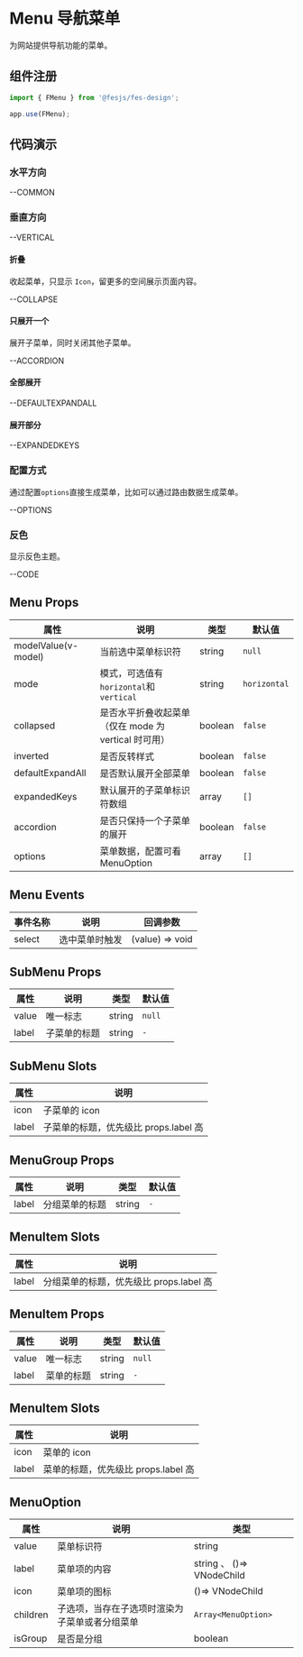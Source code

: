 # Menu 导航菜单

为网站提供导航功能的菜单。

## 组件注册

```js
import { FMenu } from '@fesjs/fes-design';

app.use(FMenu);
```

## 代码演示

### 水平方向

--COMMON

### 垂直方向

--VERTICAL

#### 折叠

收起菜单，只显示 `Icon`，留更多的空间展示页面内容。

--COLLAPSE

#### 只展开一个

展开子菜单，同时关闭其他子菜单。

--ACCORDION

#### 全部展开

--DEFAULTEXPANDALL

#### 展开部分

--EXPANDEDKEYS

### 配置方式

通过配置`options`直接生成菜单，比如可以通过路由数据生成菜单。

--OPTIONS

### 反色
显示反色主题。

--CODE

## Menu Props

| 属性                | 说明                                                 | 类型    | 默认值       |
| ------------------- | ---------------------------------------------------- | ------- | ------------ |
| modelValue(v-model) | 当前选中菜单标识符                                   | string  | `null`       |
| mode                | 模式，可选值有`horizontal`和`vertical`               | string  | `horizontal` |
| collapsed           | 是否水平折叠收起菜单（仅在 mode 为 vertical 时可用） | boolean | `false`      |
| inverted            | 是否反转样式                                         | boolean | `false`      |
| defaultExpandAll    | 是否默认展开全部菜单                                 | boolean | `false`      |
| expandedKeys        | 默认展开的子菜单标识符数组                           | array   | `[]`         |
| accordion           | 是否只保持一个子菜单的展开                           | boolean | `false`      |
| options             | 菜单数据，配置可看 MenuOption                        | array   | `[]`         |

## Menu Events

| 事件名称 | 说明           | 回调参数          |
| -------- | -------------- | ----------------- |
| select   | 选中菜单时触发 | (value) => void |

## SubMenu Props

| 属性  | 说明         | 类型   | 默认值 |
| ----- | ------------ | ------ | ------ |
| value | 唯一标志     | string | `null` |
| label | 子菜单的标题 | string | `-`    |

## SubMenu Slots

| 属性  | 说明                                  |
| ----- | ------------------------------------- |
| icon  | 子菜单的 icon                         |
| label | 子菜单的标题，优先级比 props.label 高 |

## MenuGroup Props

| 属性  | 说明           | 类型   | 默认值 |
| ----- | -------------- | ------ | ------ |
| label | 分组菜单的标题 | string | `-`    |

## MenuItem Slots

| 属性  | 说明                                    |
| ----- | --------------------------------------- |
| label | 分组菜单的标题，优先级比 props.label 高 |

## MenuItem Props

| 属性  | 说明       | 类型   | 默认值 |
| ----- | ---------- | ------ | ------ |
| value | 唯一标志   | string | `null` |
| label | 菜单的标题 | string | `-`    |

## MenuItem Slots

| 属性  | 说明                                |
| ----- | ----------------------------------- |
| icon  | 菜单的 icon                         |
| label | 菜单的标题，优先级比 props.label 高 |

## MenuOption

| 属性     | 说明                                           | 类型                      |
| -------- | ---------------------------------------------- | ------------------------- |
| value    | 菜单标识符                                     | string                    |
| label    | 菜单项的内容                                   | string 、 ()=> VNodeChild |
| icon     | 菜单项的图标                                   | ()=> VNodeChild           |
| children | 子选项，当存在子选项时渲染为子菜单或者分组菜单 | `Array<MenuOption>`       |
| isGroup  | 是否是分组                                     | boolean                   |
